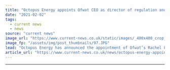 ```yaml
---
title: "Octopus Energy appoints Ofwat CEO as director of regulation and economics"
date: "2021-02-02"
tags: 
  - current news
  - news
source: "current news"
image_url: "https://www.current-news.co.uk/static/images/_400x400_crop_center-center/Rachel-Fletcher-credit-Octopus-Energy.JPG"
image_fp: "/assets/img/post_thumbnails/97.JPG"
lead: "Octopus Energy has announced the appointment of Ofwat’s Rachel Fletcher as director of regulation and economics."
article_url: "https://www.current-news.co.uk/news/octopus-energy-appoints-ofwats-rachel-fletcher-as-director-of-regulation-and-economics?utm_source=rss-feeds&utm_medium=rss&utm_campaign=rss"
---
```


---
